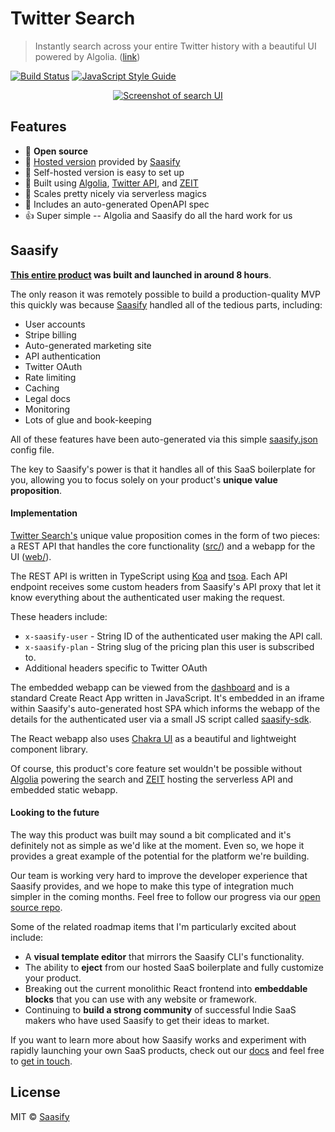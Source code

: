 # Twitter Search

> Instantly search across your entire Twitter history with a beautiful UI powered by Algolia. ([link](https://twitter-search.io))

[![Build Status](https://travis-ci.com/saasify-sh/twitter-search.svg?branch=master)](https://travis-ci.com/saasify-sh/twitter-search) [![JavaScript Style Guide](https://img.shields.io/badge/code_style-standard-brightgreen.svg)](https://standardjs.com)

<a href="https://twitter-search.io">
  <p align="center">
    <img src="https://raw.githubusercontent.com/saasify-sh/twitter-search/master/media/screenshot-search-ui-0.jpg" alt="Screenshot of search UI" />
  </p>
</a>

## Features

- 💯 **Open source**
- 🙈 [Hosted version](https://twitter-search.io) provided by [Saasify](https://saasify.sh)
- 🙉 Self-hosted version is easy to set up
- 🐳 Built using [Algolia](https://www.algolia.com), [Twitter API](https://developer.twitter.com/en/docs), and [ZEIT](https://zeit.co)
- 💪 Scales pretty nicely via serverless magics
- 🤖 Includes an auto-generated OpenAPI spec
- 👍 Super simple -- Algolia and Saasify do all the hard work for us

## Saasify

**[This entire product](https://twitter-search.io) was built and launched in around 8 hours**.

The only reason it was remotely possible to build a production-quality MVP this quickly was because [Saasify](https://saasify.sh) handled all of the tedious parts, including:

- User accounts
- Stripe billing
- Auto-generated marketing site
- API authentication
- Twitter OAuth
- Rate limiting
- Caching
- Legal docs
- Monitoring
- Lots of glue and book-keeping

All of these features have been auto-generated via this simple [saasify.json](https://github.com/saasify-sh/twitter-search/blob/master/saasify.json) config file.

The key to Saasify's power is that it handles all of this SaaS boilerplate for you, allowing you to focus solely on your product's **unique value proposition**.

#### Implementation

[Twitter Search's](https://twitter-search.io) unique value proposition comes in the form of two pieces: a REST API that handles the core functionality ([src/](./src)) and a webapp for the UI ([web/](./web)).

The REST API is written in TypeScript using [Koa](https://koajs.com) and [tsoa](https://github.com/lukeautry/tsoa). Each API endpoint receives some custom headers from Saasify's API proxy that let it know everything about the authenticated user making the request.

These headers include:

- `x-saasify-user` - String ID of the authenticated user making the API call.
- `x-saasify-plan` - String slug of the pricing plan this user is subscribed to.
- Additional headers specific to Twitter OAuth

The embedded webapp can be viewed from the [dashboard](https://twitter-search.io) and is a standard Create React App written in JavaScript. It's embedded in an iframe within Saasify's auto-generated host SPA which informs the webapp of the details for the authenticated user via a small JS script called [saasify-sdk](https://github.com/saasify-sh/saasify/tree/master/packages/saasify-sdk).

The React webapp also uses [Chakra UI](https://chakra-ui.com) as a beautiful and lightweight component library.

Of course, this product's core feature set wouldn't be possible without [Algolia](https://www.algolia.com/) powering the search and [ZEIT](https://zeit.co) hosting the serverless API and embedded static webapp.

#### Looking to the future

The way this product was built may sound a bit complicated and it's definitely not as simple as we'd like at the moment. Even so, we hope it provides a great example of the potential for the platform we're building.

Our team is working very hard to improve the developer experience that Saasify provides, and we hope to make this type of integration much simpler in the coming months. Feel free to follow our progress via our [open source repo](https://github.com/saasify-sh/saasify).

Some of the related roadmap items that I'm particularly excited about include:

- A **visual template editor** that mirrors the Saasify CLI's functionality.
- The ability to **eject** from our hosted SaaS boilerplate and fully customize your product.
- Breaking out the current monolithic React frontend into **embeddable blocks** that you can use with any website or framework.
- Continuing to **build a strong community** of successful Indie SaaS makers who have used Saasify to get their ideas to market.

If you want to learn more about how Saasify works and experiment with rapidly launching your own SaaS products, check out our [docs](https://docs.saasify.sh) and feel free to [get in touch](https://docs.saasify.sh/#/support).

## License

MIT © [Saasify](https://saasify.sh)
